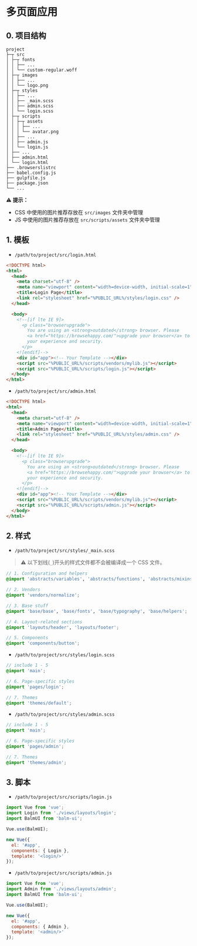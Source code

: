 # 多页面应用

## 0. 项目结构

```
project
├─┬ src
│ ├─┬ fonts
│ │ ├── ...
│ │ └── custom-regular.woff
│ ├─┬ images
│ │ ├── ...
│ │ └── logo.png
│ ├─┬ styles
│ │ ├── ...
│ │ ├── _main.scss
│ │ ├── admin.scss
│ │ └── login.scss
│ ├─┬ scripts
│ │ ├─┬ assets
│ │ │ ├── ...
│ │ │ └── avatar.png
│ │ ├── ...
│ │ ├── admin.js
│ │ └── login.js
│ ├── ...
│ ├── admin.html
│ └── login.html
├── .browserslistrc
├── babel.config.js
├── gulpfile.js
├── package.json
└── ...
```

:warning: **提示：**

- CSS 中使用的图片推荐存放在 `src/images` 文件夹中管理
- JS 中使用的图片推荐存放在 `src/scripts/assets` 文件夹中管理

## 1. 模板

- `/path/to/project/src/login.html`

```html
<!DOCTYPE html>
<html>
  <head>
    <meta charset="utf-8" />
    <meta name="viewport" content="width=device-width, initial-scale=1" />
    <title>Login Page</title>
    <link rel="stylesheet" href="%PUBLIC_URL%/styles/login.css" />
  </head>

  <body>
    <!--[if lte IE 9]>
      <p class="browserupgrade">
        You are using an <strong>outdated</strong> browser. Please
        <a href="https://browsehappy.com/">upgrade your browser</a> to improve
        your experience and security.
      </p>
    <![endif]-->
    <div id="app"><!-- Your Template --></div>
    <script src="%PUBLIC_URL%/scripts/vendors/mylib.js"></script>
    <script src="%PUBLIC_URL%/scripts/login.js"></script>
  </body>
</html>
```

- `/path/to/project/src/admin.html`

```html
<!DOCTYPE html>
<html>
  <head>
    <meta charset="utf-8" />
    <meta name="viewport" content="width=device-width, initial-scale=1" />
    <title>Admin Page</title>
    <link rel="stylesheet" href="%PUBLIC_URL%/styles/admin.css" />
  </head>

  <body>
    <!--[if lte IE 9]>
      <p class="browserupgrade">
        You are using an <strong>outdated</strong> browser. Please
        <a href="https://browsehappy.com/">upgrade your browser</a> to improve
        your experience and security.
      </p>
    <![endif]-->
    <div id="app"><!-- Your Template --></div>
    <script src="%PUBLIC_URL%/scripts/vendors/mylib.js"></script>
    <script src="%PUBLIC_URL%/scripts/admin.js"></script>
  </body>
</html>
```

## 2. 样式

- `/path/to/project/src/styles/_main.scss`

> :warning: 以下划线(`_`)开头的样式文件都不会被编译成一个 CSS 文件。

```scss
// 1. Configuration and helpers
@import 'abstracts/variables', 'abstracts/functions', 'abstracts/mixins';

// 2. Vendors
@import 'vendors/normalize';

// 3. Base stuff
@import 'base/base', 'base/fonts', 'base/typography', 'base/helpers';

// 4. Layout-related sections
@import 'layouts/header', 'layouts/footer';

// 5. Components
@import 'components/button';
```

- `/path/to/project/src/styles/login.scss`

```scss
// include 1 - 5
@import 'main';

// 6. Page-specific styles
@import 'pages/login';

// 7. Themes
@import 'themes/default';
```

- `/path/to/project/src/styles/admin.scss`

```scss
// include 1 - 5
@import 'main';

// 6. Page-specific styles
@import 'pages/admin';

// 7. Themes
@import 'themes/admin';
```

## 3. 脚本

- `/path/to/project/src/scripts/login.js`

```js
import Vue from 'vue';
import Login from './views/layouts/login';
import BalmUI from 'balm-ui';

Vue.use(BalmUI);

new Vue({
  el: '#app',
  components: { Login },
  template: '<login/>'
});
```

- `/path/to/project/src/scripts/admin.js`

```js
import Vue from 'vue';
import Admin from './views/layouts/admin';
import BalmUI from 'balm-ui';

Vue.use(BalmUI);

new Vue({
  el: '#app',
  components: { Admin },
  template: '<admin/>'
});
```

